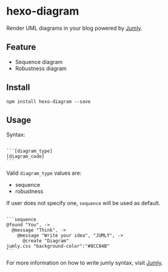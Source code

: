hexo-diagram
===================

Render UML diagrams in your blog powered by [Jumly](http://jumly.tmtk.net/).

## Feature

* Sequence diagram
* Robustness diagram

## Install

```shell
npm install hexo-diagram --save
```

## Usage

Syntax:

<pre lang="markdown"><code>
```[diagram_type]
[diagram_code]
```
</code></pre>

Valid `diagram_type` values are:

* sequence
* robustness

If user does not specify one, `sequence` will be used as default.

<pre lang="markdown"><code>
```sequence
@found "You", ->
  @message "Think", ->
    @message "Write your idea", "JUMLY", ->
      @create "Diagram"
jumly.css "background-color":"#8CC84B"
```
</code></pre>

For more information on how to write jumly syntax, visit [Jumly](http://jumly.tmtk.net/).
